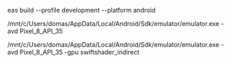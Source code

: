 eas build --profile development --platform android

/mnt/c/Users/domas/AppData/Local/Android/Sdk/emulator/emulator.exe -avd Pixel_8_API_35

/mnt/c/Users/domas/AppData/Local/Android/Sdk/emulator/emulator.exe -avd Pixel_8_API_35 -gpu swiftshader_indirect
